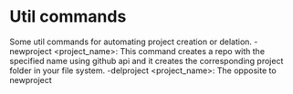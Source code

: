 # Util commands
Some util commands for automating project creation or delation.
	-newproject <project_name>:
		This command creates a repo with the specified name using
		github api and it creates the corresponding project folder 
		in your file system.
	-delproject <project_name>:
		The opposite to newproject
